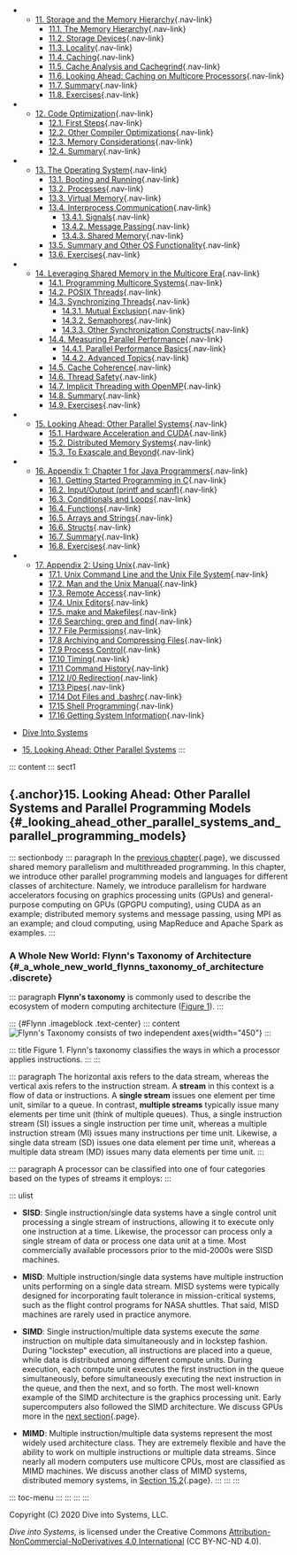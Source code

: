 
-   -   [11. Storage and the Memory
        Hierarchy](../C11-MemHierarchy/index.html){.nav-link}
        -   [11.1. The Memory
            Hierarchy](../C11-MemHierarchy/mem_hierarchy.html){.nav-link}
        -   [11.2. Storage
            Devices](../C11-MemHierarchy/devices.html){.nav-link}
        -   [11.3.
            Locality](../C11-MemHierarchy/locality.html){.nav-link}
        -   [11.4. Caching](../C11-MemHierarchy/caching.html){.nav-link}
        -   [11.5. Cache Analysis and
            Cachegrind](../C11-MemHierarchy/cachegrind.html){.nav-link}
        -   [11.6. Looking Ahead: Caching on Multicore
            Processors](../C11-MemHierarchy/coherency.html){.nav-link}
        -   [11.7. Summary](../C11-MemHierarchy/summary.html){.nav-link}
        -   [11.8.
            Exercises](../C11-MemHierarchy/exercises.html){.nav-link}

-   -   [12. Code Optimization](../C12-CodeOpt/index.html){.nav-link}
        -   [12.1. First Steps](../C12-CodeOpt/basic.html){.nav-link}
        -   [12.2. Other Compiler
            Optimizations](../C12-CodeOpt/loops_functions.html){.nav-link}
        -   [12.3. Memory
            Considerations](../C12-CodeOpt/memory_considerations.html){.nav-link}
        -   [12.4. Summary](../C12-CodeOpt/summary.html){.nav-link}

-   -   [13. The Operating System](../C13-OS/index.html){.nav-link}
        -   [13.1. Booting and Running](../C13-OS/impl.html){.nav-link}
        -   [13.2. Processes](../C13-OS/processes.html){.nav-link}
        -   [13.3. Virtual Memory](../C13-OS/vm.html){.nav-link}
        -   [13.4. Interprocess
            Communication](../C13-OS/ipc.html){.nav-link}
            -   [13.4.1. Signals](../C13-OS/ipc_signals.html){.nav-link}
            -   [13.4.2. Message
                Passing](../C13-OS/ipc_msging.html){.nav-link}
            -   [13.4.3. Shared
                Memory](../C13-OS/ipc_shm.html){.nav-link}
        -   [13.5. Summary and Other OS
            Functionality](../C13-OS/advanced.html){.nav-link}
        -   [13.6. Exercises](../C13-OS/exercises.html){.nav-link}

-   -   [14. Leveraging Shared Memory in the Multicore
        Era](../C14-SharedMemory/index.html){.nav-link}
        -   [14.1. Programming Multicore
            Systems](../C14-SharedMemory/multicore.html){.nav-link}
        -   [14.2. POSIX
            Threads](../C14-SharedMemory/posix.html){.nav-link}
        -   [14.3. Synchronizing
            Threads](../C14-SharedMemory/synchronization.html){.nav-link}
            -   [14.3.1. Mutual
                Exclusion](../C14-SharedMemory/mutex.html){.nav-link}
            -   [14.3.2.
                Semaphores](../C14-SharedMemory/semaphores.html){.nav-link}
            -   [14.3.3. Other Synchronization
                Constructs](../C14-SharedMemory/other_syncs.html){.nav-link}
        -   [14.4. Measuring Parallel
            Performance](../C14-SharedMemory/performance.html){.nav-link}
            -   [14.4.1. Parallel Performance
                Basics](../C14-SharedMemory/performance_basics.html){.nav-link}
            -   [14.4.2. Advanced
                Topics](../C14-SharedMemory/performance_advanced.html){.nav-link}
        -   [14.5. Cache
            Coherence](../C14-SharedMemory/cache_coherence.html){.nav-link}
        -   [14.6. Thread
            Safety](../C14-SharedMemory/thread_safety.html){.nav-link}
        -   [14.7. Implicit Threading with
            OpenMP](../C14-SharedMemory/openmp.html){.nav-link}
        -   [14.8. Summary](../C14-SharedMemory/summary.html){.nav-link}
        -   [14.9.
            Exercises](../C14-SharedMemory/exercises.html){.nav-link}

-   -   [15. Looking Ahead: Other Parallel
        Systems](index.html){.nav-link}
        -   [15.1. Hardware Acceleration and CUDA](gpu.html){.nav-link}
        -   [15.2. Distributed Memory Systems](distrmem.html){.nav-link}
        -   [15.3. To Exascale and Beyond](cloud.html){.nav-link}

-   -   [16. Appendix 1: Chapter 1 for Java
        Programmers](../Appendix1/index.html){.nav-link}
        -   [16.1. Getting Started Programming in
            C](../Appendix1/getting_started.html){.nav-link}
        -   [16.2. Input/Output (printf and
            scanf)](../Appendix1/input_output.html){.nav-link}
        -   [16.3. Conditionals and
            Loops](../Appendix1/conditionals.html){.nav-link}
        -   [16.4. Functions](../Appendix1/functions.html){.nav-link}
        -   [16.5. Arrays and
            Strings](../Appendix1/arrays_strings.html){.nav-link}
        -   [16.6. Structs](../Appendix1/structs.html){.nav-link}
        -   [16.7. Summary](../Appendix1/summary.html){.nav-link}
        -   [16.8. Exercises](../Appendix1/exercises.html){.nav-link}

-   -   [17. Appendix 2: Using Unix](../Appendix2/index.html){.nav-link}
        -   [17.1. Unix Command Line and the Unix File
            System](../Appendix2/cmdln_basics.html){.nav-link}
        -   [17.2. Man and the Unix
            Manual](../Appendix2/man.html){.nav-link}
        -   [17.3. Remote Access](../Appendix2/ssh_scp.html){.nav-link}
        -   [17.4. Unix Editors](../Appendix2/editors.html){.nav-link}
        -   [17.5. make and
            Makefiles](../Appendix2/makefiles.html){.nav-link}
        -   [17.6 Searching: grep and
            find](../Appendix2/grep.html){.nav-link}
        -   [17.7 File Permissions](../Appendix2/chmod.html){.nav-link}
        -   [17.8 Archiving and Compressing
            Files](../Appendix2/tar.html){.nav-link}
        -   [17.9 Process Control](../Appendix2/pskill.html){.nav-link}
        -   [17.10 Timing](../Appendix2/timing.html){.nav-link}
        -   [17.11 Command
            History](../Appendix2/history.html){.nav-link}
        -   [17.12 I/0
            Redirection](../Appendix2/ioredirect.html){.nav-link}
        -   [17.13 Pipes](../Appendix2/pipe.html){.nav-link}
        -   [17.14 Dot Files and
            .bashrc](../Appendix2/dotfiles.html){.nav-link}
        -   [17.15 Shell
            Programming](../Appendix2/shellprog.html){.nav-link}
        -   [17.16 Getting System
            Information](../Appendix2/sysinfo.html){.nav-link}



-   [Dive Into Systems](../index-2.html)
-   [15. Looking Ahead: Other Parallel Systems](index.html)
:::

::: content
::: sect1
## [](#_looking_ahead_other_parallel_systems_and_parallel_programming_models){.anchor}15. Looking Ahead: Other Parallel Systems and Parallel Programming Models {#_looking_ahead_other_parallel_systems_and_parallel_programming_models}

::: sectionbody
::: paragraph
In the [previous
chapter](../C14-SharedMemory/index.html#_leveraging_shared_memory_in_the_multicore_era){.page},
we discussed shared memory parallelism and multithreaded programming. In
this chapter, we introduce other parallel programming models and
languages for different classes of architecture. Namely, we introduce
parallelism for hardware accelerators focusing on graphics processing
units (GPUs) and general-purpose computing on GPUs (GPGPU computing),
using CUDA as an example; distributed memory systems and message
passing, using MPI as an example; and cloud computing, using MapReduce
and Apache Spark as examples.
:::

### A Whole New World: Flynn's Taxonomy of Architecture {#_a_whole_new_world_flynns_taxonomy_of_architecture .discrete}

::: paragraph
**Flynn's taxonomy** is commonly used to describe the ecosystem of
modern computing architecture ([Figure 1](#Flynn)).
:::

::: {#Flynn .imageblock .text-center}
::: content
![Flynn's Taxonomy consists of two independent
axes](_images/flynn.png){width="450"}
:::

::: title
Figure 1. Flynn's taxonomy classifies the ways in which a processor
applies instructions.
:::
:::

::: paragraph
The horizontal axis refers to the data stream, whereas the vertical axis
refers to the instruction stream. A **stream** in this context is a flow
of data or instructions. A **single stream** issues one element per time
unit, similar to a queue. In contrast, **multiple streams** typically
issue many elements per time unit (think of multiple queues). Thus, a
single instruction stream (SI) issues a single instruction per time
unit, whereas a multiple instruction stream (MI) issues many
instructions per time unit. Likewise, a single data stream (SD) issues
one data element per time unit, whereas a multiple data stream (MD)
issues many data elements per time unit.
:::

::: paragraph
A processor can be classified into one of four categories based on the
types of streams it employs:
:::

::: ulist
-   **SISD**: Single instruction/single data systems have a single
    control unit processing a single stream of instructions, allowing it
    to execute only one instruction at a time. Likewise, the processor
    can process only a single stream of data or process one data unit at
    a time. Most commercially available processors prior to the
    mid-2000s were SISD machines.

-   **MISD**: Multiple instruction/single data systems have multiple
    instruction units performing on a single data stream. MISD systems
    were typically designed for incorporating fault tolerance in
    mission-critical systems, such as the flight control programs for
    NASA shuttles. That said, MISD machines are rarely used in practice
    anymore.

-   **SIMD**: Single instruction/multiple data systems execute the
    *same* instruction on multiple data simultaneously and in lockstep
    fashion. During \"lockstep\" execution, all instructions are placed
    into a queue, while data is distributed among different compute
    units. During execution, each compute unit executes the first
    instruction in the queue simultaneously, before simultaneously
    executing the next instruction in the queue, and then the next, and
    so forth. The most well-known example of the SIMD architecture is
    the graphics processing unit. Early supercomputers also followed the
    SIMD architecture. We discuss GPUs more in the [next
    section](gpu.html#_GPUs){.page}.

-   **MIMD**: Multiple instruction/multiple data systems represent the
    most widely used architecture class. They are extremely flexible and
    have the ability to work on multiple instructions or multiple data
    streams. Since nearly all modern computers use multicore CPUs, most
    are classified as MIMD machines. We discuss another class of MIMD
    systems, distributed memory systems, in [Section
    15.2](distrmem.html#_distributed_memory_systems_message_passing_and_mpi){.page}.
:::
:::
:::

::: toc-menu
:::
:::
:::
:::

Copyright (C) 2020 Dive into Systems, LLC.

*Dive into Systems,* is licensed under the Creative Commons
[Attribution-NonCommercial-NoDerivatives 4.0
International](https://creativecommons.org/licenses/by-nc-nd/4.0/) (CC
BY-NC-ND 4.0).
